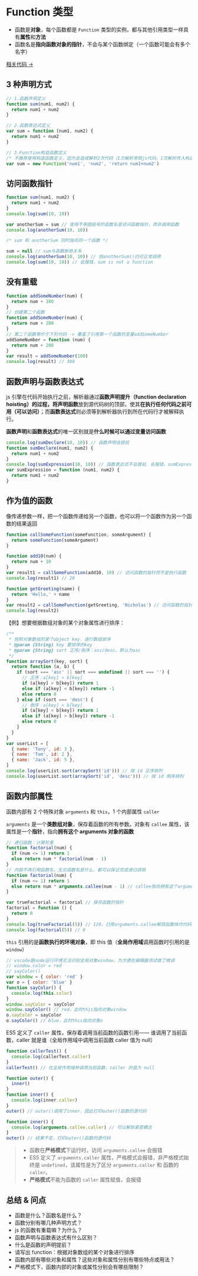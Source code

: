 # Function 类型

- 函数是**对象**，每个函数都是 `Function` 类型的实例，都与其他引用类型一样具有**属性**和**方法**
- 函数名是**指向函数对象的指针**，不会与某个函数绑定（一个函数可能会有多个名字）

<a href="https://github.com/simon9124/my_demos/blob/master/javascript%E9%AB%98%E7%BA%A7%E7%A8%8B%E5%BA%8F%E8%AE%BE%E8%AE%A1/%E7%AC%AC5%E7%AB%A0%20%E5%BC%95%E7%94%A8%E7%B1%BB%E5%9E%8B/5.5.Function%E7%B1%BB%E5%9E%8B.js" target="_blank">相关代码 →</a>

## 3 种声明方式

```javascript
// 1.函数声明定义
function sum(num1, num2) {
  return num1 + num2
}

// 2.函数表达式定义
var sum = function (num1, num2) {
  return num1 + num2
}

// 3.Function构造函数定义
/* 不推荐使用构造函数定义，因为会造成解析2次代码（1次解析常规js代码，1次解析传入构造函数中的字符串） */
var sum = new Function('num1', 'num2', 'return num1+num2')
```

## 访问函数指针

```javascript
function sum(num1, num2) {
  return num1 + num2
}
console.log(sum(10, 10))

var anotherSum = sum // 使用不带圆括号的函数名是访问函数指针，而非调用函数
console.log(anotherSum(10, 10))

/* sum 和 anotherSum 同时指向同一个函数 */

sum = null // sum与函数断绝关系
console.log(anotherSum(10, 10)) // 但anotherSum()仍可正常调用
console.log(sum(10, 10)) // 会报错，sum is not a function
```

## 没有重载

```javascript
function addSomeNumber(num) {
  return num + 100
}
// 创建第二个函数
function addSomeNumber(num) {
  return num + 200
}
// 第二个函数等价于下列代码 -> 覆盖了引用第一个函数的变量addSomeNumber
addSomeNumber = function (num) {
  return num + 200
}
var result = addSomeNumber(100)
console.log(result) // 300
```

## 函数声明与函数表达式

js 引擎在代码开始执行之前，解析器通过**函数声明提升（function declaration hoisting）**的过程，将**声明函数**放到源代码树的顶部，使其**在执行任何代码之前可用（可以访问）**；而**函数表达式**则必须等到解析器执行到所在代码行才被解释执行。

**函数声明**和**函数表达式**的唯一区别就是**什么时候可以通过变量访问函数**

```js
console.log(sumDeclare(10, 10)) // 函数声明会提前
function sumDeclare(num1, num2) {
  return num1 + num2
}
console.log(sumExpression(10, 10)) // 函数表达式不会提前，会报错，sumExpression is not a function
var sumExpression = function (num1, num2) {
  return num1 + num2
}
```

## 作为值的函数

像传递参数一样，把一个函数传递给另一个函数，也可以将一个函数作为另一个函数的结果返回

```js
function callSomeFunction(someFunction, someArgument) {
  return someFunction(someArgument)
}

function add10(num) {
  return num + 10
}
var result1 = callSomeFunction(add10, 10) // 访问函数的指针而不是执行函数
console.log(result1) // 20

function getGreeting(name) {
  return 'Hello,' + name
}
var result2 = callSomeFunction(getGreeting, 'Nicholas') // 访问函数的指针而不是执行函数
console.log(result2)
```

【例】想要根据数组对象的某个对象属性进行排序：

```js
/**
 * 按照对象数组的某个object key，进行数组排序
 * @param {String} key 要排序的key
 * @param {String} sort 正序/倒序：asc/desc，默认为asc
 */
function arraySort(key, sort) {
  return function (a, b) {
    if (sort === 'asc' || sort === undefined || sort === '') {
      // 正序：a[key] > b[key]
      if (a[key] > b[key]) return 1
      else if (a[key] < b[key]) return -1
      else return 0
    } else if (sort === 'desc') {
      // 倒序：a[key] < b[key]
      if (a[key] < b[key]) return 1
      else if (a[key] > b[key]) return -1
      else return 0
    }
  }
}
var userList = [
  { name: 'Tony', id: 3 },
  { name: 'Tom', id: 2 },
  { name: 'Jack', id: 5 },
]
console.log(userList.sort(arraySort('id'))) // 按 id 正序排列
console.log(userList.sort(arraySort('id', 'desc'))) // 按 id 倒序排列
```

## 函数内部属性

函数内部有 2 个特殊对象 `arguments` 和 `this`，1 个内部属性 `caller`

`arguments` 是一个**类数组对象**，保存着函数的所有参数。对象有 `callee` 属性，该属性是一个**指针**，指向**拥有这个 arguments 对象的函数**

```js
// 递归函数：计算阶乘
function factorial(num) {
  if (num <= 1) return 1
  else return num * factorial(num - 1)
}
// 内部不再引用函数名，无论函数名是什么，都可以保证完成递归调用
function factorial(num) {
  if (num <= 1) return 1
  else return num * arguments.callee(num - 1) // callee指向拥有这个arguments对象的函数
}

var trueFactorial = factorial // 保存函数的指针
factorial = function () {
  return 0
}
console.log(trueFactorial(5)) // 120，已用arguments.callee解除函数体内代码与函数名的耦合，仍能正常计算
console.log(factorial(5)) // 0
```

`this` 引用的是**函数执行的环境对象**，即 this 值（**全局作用域**调用函数时引用的是 `window`）

```js
// vscode是node运行环境无法识别全局对象window，为方便在编辑器测试做了微调
// window.color = red
// sayColor()
var window = { color: 'red' }
var o = { color: 'blue' }
function sayColor() {
  console.log(this.color)
}
window.sayColor = sayColor
window.sayColor() // red，此时this指向对象window
o.sayColor = sayColor
o.sayColor() // blue，此时this指向对象o
```

ES5 定义了 `caller` 属性，保存着调用当前函数的函数引用—— 谁调用了当前函数，caller 就是谁（全局作用域中调用当前函数 caller 值为 null）

```js
function callerTest() {
  console.log(callerTest.caller)
}
callerTest() // 在全局作用域种调用当前函数，caller 的值为 null

function outer() {
  inner()
}
function inner() {
  console.log(inner.caller)
}
outer() // outer()调用了inner，因此打印outer()函数的源代码

function inner() {
  console.log(arguments.callee.caller) // 可以解除紧密耦合
}
outer() // 结果不变，打印outer()函数的源代码
```

> - 函数在**严格模式**下运行时，访问 `arguments.callee` 会报错
> - ES5 定义了 `arguments.caller` 属性，严格模式会报错，非严格模式始终是 `undefined`，该属性是为了区分 `arguments.caller` 和 函数的 `caller`。
> - **严格模式**不能为函数的 `caller` 属性赋值，会报错

## 总结 & 问点

- 函数是什么？函数名是什么？
- 函数分别有哪几种声明方式？
- js 的函数有重载嘛？为什么？
- 函数声明与函数表达式有什么区别？
- 什么是函数的声明提前？
- 请写出 function：根据对象数组的某个对象进行排序
- 函数内部有哪些对象和属性？这些对象和属性分别有哪些特点或用法？
- 严格模式下，函数内部的对象或属性分别会有哪些限制？
